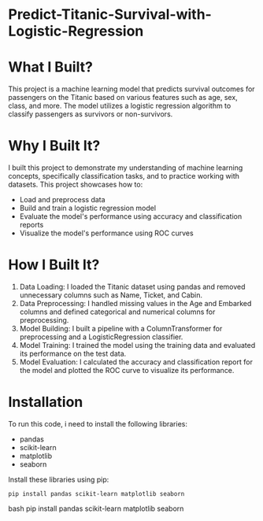 # Predict-Titanic-Survival-with-Logistic-Regression
# What I Built?
This project is a machine learning model that predicts survival outcomes for passengers on the Titanic based on various features such as age, sex, class, and more. The model utilizes a logistic regression algorithm to classify passengers as survivors or non-survivors.

# Why I Built It?
I built this project to demonstrate my understanding of machine learning concepts, specifically classification tasks, and to practice working with datasets. This project showcases how to:

- Load and preprocess data
- Build and train a logistic regression model
- Evaluate the model's performance using accuracy and classification reports
- Visualize the model's performance using ROC curves

# How I Built It?
1. Data Loading: I loaded the Titanic dataset using pandas and removed unnecessary columns such as Name, Ticket, and Cabin.
2. Data Preprocessing: I handled missing values in the Age and Embarked columns and defined categorical and numerical columns for preprocessing.
3. Model Building: I built a pipeline with a ColumnTransformer for preprocessing and a LogisticRegression classifier.
4. Model Training: I trained the model using the training data and evaluated its performance on the test data.
5. Model Evaluation: I calculated the accuracy and classification report for the model and plotted the ROC curve to visualize its performance.

# Installation
To run this code, i need to install the following libraries:

- pandas
- scikit-learn
- matplotlib
- seaborn

 Install these libraries using pip:
 
    pip install pandas scikit-learn matplotlib seaborn


bash
pip install pandas scikit-learn matplotlib seaborn
